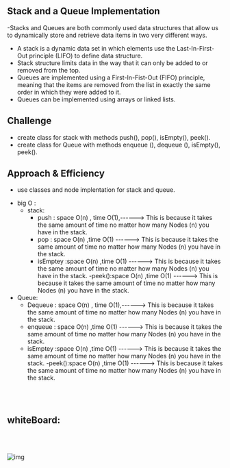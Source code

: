 ## Stack and a Queue Implementation
-Stacks and Queues are both commonly used data structures that allow us to dynamically store and retrieve data items in two very different ways.
- A stack is a dynamic data set in which elements use the Last-In-First-Out principle (LIFO) to define data structure.
- Stack structure limits data in the way that it can only be added to or removed from the top.
- Queues are implemented using a First-In-Fist-Out (FIFO) principle, meaning that the items are removed from the list in exactly the same order in which they were added to it.
- Queues can be implemented using arrays or linked lists.

## Challenge
- create class for stack with methods push(), pop(), isEmpty(), peek().
- create class for Queue with methods enqueue (), dequeue (), isEmpty(), peek().

## Approach & Efficiency
- use classes and node implentation for stack and queue.
* big O :
  * stack:
    - push : space O(n) , time O(1),------> This is because it takes the same amount of time no matter how many Nodes (n) you have in the stack.
    - pop : space O(n) ,time O(1) ------> This is because it takes the same amount of time no matter how many Nodes (n) you have in the stack.
    - isEmptey :space O(n) ,time O(1) ------> This is because it takes the same amount of time no matter how many Nodes (n) you have in the stack.
    -peek():space O(n) ,time O(1) ------> This is because it takes the same amount of time no matter how many Nodes (n) you have in the stack.
 * Queue:
    - Dequeue  : space O(n) , time O(1),------> This is because it takes the same amount of time no matter how many Nodes (n) you have in the stack.
    - enqueue : space O(n) ,time O(1) ------> This is because it takes the same amount of time no matter how many Nodes (n) you have in the stack.
    - isEmptey :space O(n) ,time O(1) ------> This is because it takes the same amount of time no matter how many Nodes (n) you have in the stack.
    -peek():space O(n) ,time O(1) ------> This is because it takes the same amount of time no matter how many Nodes (n) you have in the stack.  

<br><br>

## whiteBoard:

<br><br>


![img](../../../assets/)